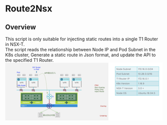 # Route2Nsx

## Overview
This script is only suitable for injecting static routes into a single T1 Router in NSX-T.<br>
The script reads the relationship between Node IP and Pod Subnet in the K8s cluster, Generate a static route in Json format, and update the API to the specified T1 Router.<br>
<img src="img/index.png"> 
